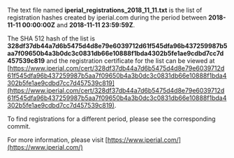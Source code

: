 The text file named **iperial_registrations_2018_11_11.txt** is the list of registration hashes created by iperial.com during the period between **2018-11-11 00:00:00Z** and **2018-11-11 23:59:59Z**.

The SHA 512 hash of the list is **328df37db44a7d6b5475d4d8e79e6039712d61f545dfa96b437259987b5aa7f09650b4a3b0dc3c0831db66e10888f1bda4302b5fe1ae9cdbd7cc7d457539c819** and the registration certificate for the list can be viewed at [https://www.iperial.com/cert/328df37db44a7d6b5475d4d8e79e6039712d61f545dfa96b437259987b5aa7f09650b4a3b0dc3c0831db66e10888f1bda4302b5fe1ae9cdbd7cc7d457539c819](https://www.iperial.com/cert/328df37db44a7d6b5475d4d8e79e6039712d61f545dfa96b437259987b5aa7f09650b4a3b0dc3c0831db66e10888f1bda4302b5fe1ae9cdbd7cc7d457539c819).

To find registrations for a different period, please see the corresponding commit.

For more information, please visit [https://www.iperial.com/](https://www.iperial.com/)
